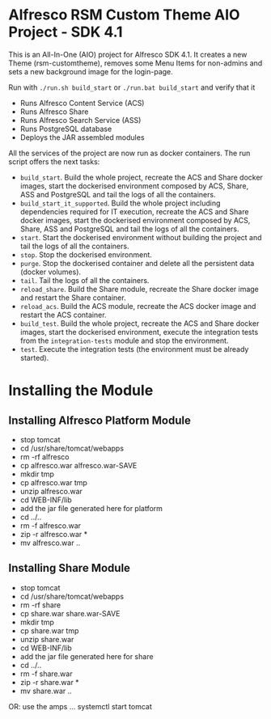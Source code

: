 # Alfresco RSM Custom Theme AIO Project - SDK 4.1

This is an All-In-One (AIO) project for Alfresco SDK 4.1.
It creates a new Theme (rsm-customtheme), removes some Menu Items for non-admins and sets a new background image for the login-page.

Run with `./run.sh build_start` or `./run.bat build_start` and verify that it

 * Runs Alfresco Content Service (ACS)
 * Runs Alfresco Share
 * Runs Alfresco Search Service (ASS)
 * Runs PostgreSQL database
 * Deploys the JAR assembled modules
 
All the services of the project are now run as docker containers. The run script offers the next tasks:

 * `build_start`. Build the whole project, recreate the ACS and Share docker images, start the dockerised environment composed by ACS, Share, ASS and 
 PostgreSQL and tail the logs of all the containers.
 * `build_start_it_supported`. Build the whole project including dependencies required for IT execution, recreate the ACS and Share docker images, start the 
 dockerised environment composed by ACS, Share, ASS and PostgreSQL and tail the logs of all the containers.
 * `start`. Start the dockerised environment without building the project and tail the logs of all the containers.
 * `stop`. Stop the dockerised environment.
 * `purge`. Stop the dockerised container and delete all the persistent data (docker volumes).
 * `tail`. Tail the logs of all the containers.
 * `reload_share`. Build the Share module, recreate the Share docker image and restart the Share container.
 * `reload_acs`. Build the ACS module, recreate the ACS docker image and restart the ACS container.
 * `build_test`. Build the whole project, recreate the ACS and Share docker images, start the dockerised environment, execute the integration tests from the
 `integration-tests` module and stop the environment.
 * `test`. Execute the integration tests (the environment must be already started).

# Installing the Module
## Installing Alfresco Platform Module
* stop tomcat
* cd /usr/share/tomcat/webapps
* rm -rf alfresco
* cp alfresco.war alfresco.war-SAVE
* mkdir tmp
* cp alfresco.war tmp
* unzip alfresco.war
* cd WEB-INF/lib
* add the jar file generated here for platform
* cd ../..
* rm -f alfresco.war
* zip -r alfresco.war *
* mv alfresco.war ..

## Installing Share Module
* stop tomcat
* cd /usr/share/tomcat/webapps
* rm -rf share
* cp share.war share.war-SAVE
* mkdir tmp
* cp share.war tmp
* unzip share.war
* cd WEB-INF/lib
* add the jar file generated here for share
* cd ../..
* rm -f share.war
* zip -r share.war *
* mv share.war ..

OR: use the amps ...
systemctl start tomcat